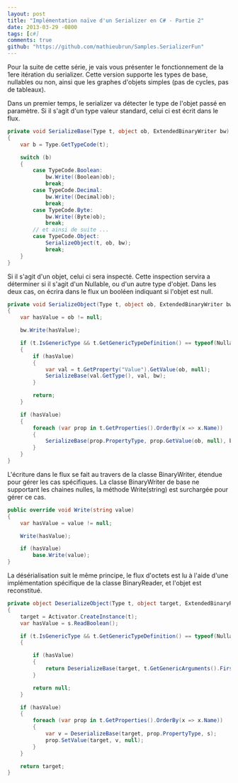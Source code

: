 ```yaml
---
layout: post
title: "Implémentation naïve d'un Serializer en C# - Partie 2"
date: 2013-03-29 -0800
tags: [c#]
comments: true
github: "https://github.com/mathieubrun/Samples.SerializerFun"
---
```


Pour la suite de cette série, je vais vous présenter le fonctionnement de la 1ere itération du serializer. Cette version supporte les types de base, nullables ou non, ainsi que les graphes d'objets simples (pas de cycles, pas de tableaux).

Dans un premier temps, le serializer va détecter le type de l'objet passé en paramètre. Si il s'agit d'un type valeur standard, celui ci est écrit dans le flux.

```` csharp
private void SerializeBase(Type t, object ob, ExtendedBinaryWriter bw)
{
	var b = Type.GetTypeCode(t);

	switch (b)
	{
		case TypeCode.Boolean:
			bw.Write((Boolean)ob);
			break;
		case TypeCode.Decimal:
			bw.Write((Decimal)ob);
			break;
		case TypeCode.Byte:
			bw.Write((Byte)ob);
			break;
		// et ainsi de suite ...
		case TypeCode.Object:
			SerializeObject(t, ob, bw);
			break;
	}
}
````

Si il s'agit d'un objet, celui ci sera inspecté. Cette inspection servira a déterminer si il s'agit d'un Nullable, ou d'un autre type d'objet. Dans les deux cas, on écrira dans le flux un booléen indiquant si l'objet est null.

```` csharp
private void SerializeObject(Type t, object ob, ExtendedBinaryWriter bw)
{
	var hasValue = ob != null;

	bw.Write(hasValue);

	if (t.IsGenericType && t.GetGenericTypeDefinition() == typeof(Nullable<>))
	{
		if (hasValue)
		{
			var val = t.GetProperty("Value").GetValue(ob, null);
			SerializeBase(val.GetType(), val, bw);
		}

		return;
	}

	if (hasValue)
	{
		foreach (var prop in t.GetProperties().OrderBy(x => x.Name))
		{
			SerializeBase(prop.PropertyType, prop.GetValue(ob, null), bw);
		}
	}
}
````

L'écriture dans le flux se fait au travers de la classe BinaryWriter, étendue pour gérer les cas spécifiques. La classe BinaryWriter de base ne supportant les chaines nulles, la méthode Write(string) est surchargée pour gérer ce cas.

```` csharp
public override void Write(string value)
{
	var hasValue = value != null;

	Write(hasValue);

	if (hasValue)
		base.Write(value);
}
````

La désérialisation suit le même principe, le flux d'octets est lu à l'aide d'une implémentation spécifique de la classe BinaryReader, et l'objet est reconstitué.

```` csharp
private object DeserializeObject(Type t, object target, ExtendedBinaryReader s)
{
	target = Activator.CreateInstance(t);
	var hasValue = s.ReadBoolean();

	if (t.IsGenericType && t.GetGenericTypeDefinition() == typeof(Nullable<>))
	{

		if (hasValue)
		{
			return DeserializeBase(target, t.GetGenericArguments().First(), s);
		}

		return null;
	}

	if (hasValue)
	{
		foreach (var prop in t.GetProperties().OrderBy(x => x.Name))
		{
			var v = DeserializeBase(target, prop.PropertyType, s);
			prop.SetValue(target, v, null);
		}
	}

	return target;
}
````